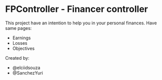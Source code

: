 # FPController - Financer controller

This project have an intention to help you in your personal finances.
Have same pages:
- Earnings
- Losses
- Objectives

Created by:
- @elciidsouza
- @SanchezYuri
